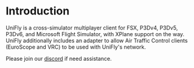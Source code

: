 # Introduction

UniFly is a cross-simulator multiplayer client for FSX, P3Dv4, P3Dv5, P3Dv6, and Microsoft Flight Simulator, with XPlane support on the way. UniFly additionally includes an adapter to allow Air Traffic Control clients (EuroScope and VRC) to be used with UniFly's network.

Please join our [discord](https://unifly.gg/discord) if need assistance.